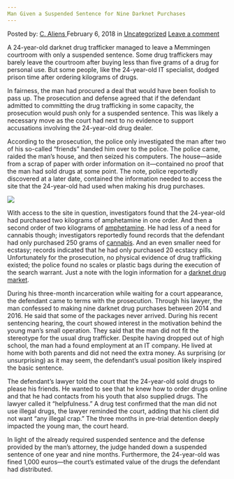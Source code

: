 ```yaml
---
Man Given a Suspended Sentence for Nine Darknet Purchases
---
```

<article class="post-listing post-24698 post type-post status-publish format-standard has-post-thumbnail hentry category-uncategorized tag-man tag-purchases tag-sentence tag-suspended">
<div class="post-inner">
<span>Posted by: <a href="https://www.deepdotweb.com/author/caliens/" title="">C. Aliens </a></span>
<span>February 6, 2018</span>
<span>in <a href="https://www.deepdotweb.com/category/uncategorized/" rel="category tag">Uncategorized</a></span>
<span><a href="https://www.deepdotweb.com/2018/02/06/man-given-suspended-sentence-nine-darknet-purchases/#respond">Leave a comment</a></span>


<p>A 24-year-old darknet drug trafficker managed to leave a Memmingen courtroom with only a suspended sentence. Some drug traffickers may barely leave the courtroom after buying less than five grams of a drug for personal use. But some people, like the 24-year-old IT specialist, dodged prison time after ordering kilograms of drugs.</p>
<p>In fairness, the man had procured a deal that would have been foolish to pass up. The prosecution and defense agreed that if the defendant admitted to committing the drug trafficking in some capacity, the prosecution would push only for a suspended sentence. This was likely a necessary move as the court had next to no evidence to support accusations involving the 24-year-old drug dealer.</p>
<p>According to the prosecution, the police only investigated the man after two of his so-called “friends” handed him over to the police. The police came, raided the man&#8217;s house, and then seized his computers. The house—aside from a scrap of paper with order information on it—contained no proof that the man had sold drugs at some point. The note, police reportedly discovered at a later date, contained the information needed to access the site that the 24-year-old had used when making his drug purchases.</p>
<p><img class="wp-image-24705" src="/imgs/2018/02/word-image-11.jpeg" srcset="/imgs/2018/02/word-image-11.jpeg 660w, /imgs/2018/02/word-image-11-300x150.jpeg 300w" sizes="(max-width: 660px) 100vw, 660px" /></p>
<p>With access to the site in question, investigators found that the 24-year-old had purchased two kilograms of amphetamine in one order. And then a second order of two kilograms of <a href="https://www.deepdotweb.com/tag/amphetamine/">amphetamine</a>. He had less of a need for cannabis though; investigators reportedly found records that the defendant had only purchased 250 grams of <a href="https://www.deepdotweb.com/tag/weed/">cannabis</a>. And an even smaller need for ecstasy; records indicated that he had only purchased 20 ecstacy pills. Unfortunately for the prosecution, no physical evidence of drug trafficking existed; the police found no scales or plastic bags during the execution of the search warrant. Just a note with the login information for a <a href="http://deepdotweb.com/tag/darknet">darknet drug market</a>.</p>
<p>During his three-month incarceration while waiting for a court appearance, the defendant came to terms with the prosecution. Through his lawyer, the man confessed to making nine darknet drug purchases between 2014 and 2016. He said that some of the packages never arrived. During his recent sentencing hearing, the court showed interest in the motivation behind the young man&#8217;s small operation. They said that the man did not fit the stereotype for the usual drug trafficker. Despite having dropped out of high school, the man had a found employment at an IT company. He lived at home with both parents and did not need the extra money. As surprising (or unsurprising) as it may seem, the defendant&#8217;s usual position likely inspired the basic sentence.</p>
<p>The defendant’s lawyer told the court that the 24-year-old sold drugs to please his friends. He wanted to see that he knew how to order drugs online and that he had contacts from his youth that also supplied drugs. The lawyer called it “helpfulness.” A drug test confirmed that the man did not use illegal drugs, the lawyer reminded the court, adding that his client did not want &#8220;any illegal crap.” The three months in pre-trial detention deeply impacted the young man, the court heard.</p>
<p>In light of the already required suspended sentence and the defense provided by the man&#8217;s attorney, the judge handed down a suspended sentence of one year and nine months. Furthermore, the 24-year-old was fined 1,000 euros—the court&#8217;s estimated value of the drugs the defendant had distributed.</p>
</div>
<span style="display:none"><a href="https://www.deepdotweb.com/tag/darknet/" rel="tag">darknet</a> <a href="https://www.deepdotweb.com/tag/man/" rel="tag">man</a> <a href="https://www.deepdotweb.com/tag/purchases/" rel="tag">purchases</a> <a href="https://www.deepdotweb.com/tag/sentence/" rel="tag">sentence</a> <a href="https://www.deepdotweb.com/tag/suspended/" rel="tag">suspended</a></span> <span style="display:none" class="updated">2018-02-06<a href="https://www.deepdotweb.com/author/caliens/" title="Posts by C. Aliens" rel="author">C. Aliens</a></strong></div>
</div>
</article>

